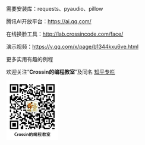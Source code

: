 需要安装库：requests、pyaudio、pillow

腾讯AI开放平台：https://ai.qq.com/



在线换脸工具：http://lab.crossincode.com/face/

演示视频：https://v.qq.com/x/page/b1344kxu6ve.html



更多实用有趣的例程

欢迎关注“**Crossin的编程教室**”及同名 [知乎专栏](https://zhuanlan.zhihu.com/crossin)

![crossincode](../crossin-logo.png)